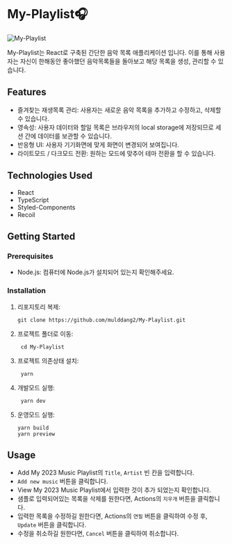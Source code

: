 # My-Playlist🎧

![My-Playlist](https://github.com/mulddang2/My-Playlist/assets/96711699/47c426e2-8e19-4fae-9f63-3c1b1808afcd)

My-Playlist는 React로 구축된 간단한 음악 목록 애플리케이션 입니다. 이를 통해 사용자는 자신이 한해동안 좋아했던 음악목록들을 돌아보고 해당 목록을 생성, 관리할 수 있습니다.

## Features
- 즐겨찾는 재생목록 관리: 사용자는 새로운 음악 목록을 추가하고 수정하고, 삭제할 수 있습니다.
- 영속성: 사용자 데이터와 할일 목록은 브라우저의 local storage에 저장되므로 세션 간에 데이터를 보관할 수 있습니다.
- 반응형 UI: 사용자 기기화면에 맞게 화면이 변경되어 보여집니다.
- 라이트모드 / 다크모드 전환: 원하는 모드에 맞추어 테마 전환을 할 수 있습니다.

## Technologies Used
- React
- TypeScript
- Styled-Components
- Recoil

## Getting Started

### Prerequisites
- Node.js: 컴퓨터에 Node.js가 설치되어 있는지 확인해주세요.

### Installation
1. 리포지토리 복제:

   ```shell
   git clone https://github.com/mulddang2/My-Playlist.git
   ```
2. 프로젝트 폴더로 이동:

   ```shell
    cd My-Playlist
   ```

3. 프로젝트 의존상태 설치:

   ```shell
    yarn
   ```

4. 개발모드 실행:

   ```shell
    yarn dev
   ```

5. 운영모드 실행:

   ```shell
   yarn build
   yarn preview
   ```

## Usage
   - Add My 2023 Music Playlist의 `Title`, `Artist` 빈 칸을 입력합니다.
   - `Add new music` 버튼을 클릭합니다.
   - View My 2023 Music Playlist에서 입력한 것이 추가 되었는지 확인합니다.
   - 샘플로 입력되어있는 목록을 삭제를 원한다면, Actions의 `지우개` 버튼을 클릭합니다.
   - 입력한 목록을 수정하길 원한다면, Actions의 `연필` 버튼을 클릭하여 수정 후, `Update` 버튼을 클릭합니다.
   - 수정을 취소하길 원한다면, `Cancel` 버튼을 클릭하여 취소합니다.


   

